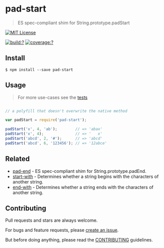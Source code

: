 # pad-start

> ES spec-compliant shim for String.prototype.padStart

[![MIT License](https://img.shields.io/badge/license-MIT_License-green.svg?style=flat-square)](https://github.com/bubkoo/pad-start/blob/master/LICENSE)

[![build:?](https://img.shields.io/travis/bubkoo/pad-start/master.svg?style=flat-square)](https://travis-ci.org/bubkoo/pad-start)
[![coverage:?](https://img.shields.io/coveralls/bubkoo/pad-start/master.svg?style=flat-square)](https://coveralls.io/github/bubkoo/pad-start)


## Install

```
$ npm install --save pad-start 
```

## Usage

> For more use-cases see the [tests](https://github.com/bubkoo/pad-start/blob/master/test/spec/index.js)

```js

// a polyfill that doesn't overwrite the native method

var padStart = require('pad-start');

padStart('x', 4, 'ab');        // => 'abax'
padStart('x', 4);              // => '   x'
padStart('abcd', 2, '#');      // => 'abcd'
padStart('abcd', 6, '123456'); // => '12abce'

```

## Related

- [pad-end](https://github.com/bubkoo/pad-end) - ES spec-compliant shim for String.prototype.padEnd.
- [start-with](https://github.com/bubkoo/start-with) - Determines whether a string begins with the characters of another string.
- [end-with](https://github.com/bubkoo/end-with) - Determines whether a string ends with the characters of another string.



## Contributing
 
Pull requests and stars are always welcome. 

For bugs and feature requests, please [create an issue](https://github.com/bubkoo/pad-start/issues).

But before doing anything, please read the [CONTRIBUTING](https://github.com/tunnckocore/starts-with/blob/master/CONTRIBUTING.md) guidelines.
